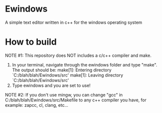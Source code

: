 # Ewindows
A simple text editor written in c++ for the windows operating system
# How to build
NOTE #1: This repository does NOT includes a c/c++ compiler and make.

1. In your terminal, navigate through the ewindows folder and type "make". The output should be:
  make[1]: Entering directory \`C:/blah/blah/Ewindows/src'
  make[1]: Leaving directory \`C:/blah/blah/Ewindows/src'
2. Type ewindows and you are set to use!

NOTE #2: If you don't use mingw, you can change "gcc" in C:/blah/blah/Ewindows/src/Makefile to any c++ compiler you have, for example: zapcc, cl, clang, etc...
